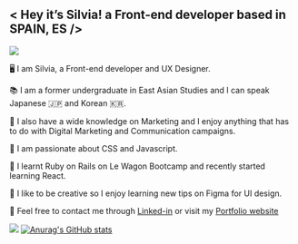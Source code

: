 ## < Hey it’s Silvia! a Front-end developer based in SPAIN, ES />

[<img src="https://img.shields.io/badge/LinkedIn-0077B5?style=for-the-badge&logo=linkedin&logoColor=white" />](https://www.linkedin.com/in/silviasalatcasado/)

🖥 I am Silvia, a Front-end developer and UX Designer.

📚 I am a former undergraduate in East Asian Studies and I can speak Japanese 🇯🇵 and Korean 🇰🇷.

📲 I also have a wide knowledge on Marketing and I enjoy anything that has to do with Digital Marketing and Communication campaigns.

💫 I am passionate about CSS and Javascript.

🧩 I learnt Ruby on Rails on Le Wagon Bootcamp and recently started learning React.

🎨 I like to be creative so I enjoy learning new tips on Figma for UI design.

💬 Feel free to contact me through [Linked-in](https://www.linkedin.com/in/silviasalatcasado/) or visit my [Portfolio website](https://heyitssilvia.netlify.app/)


<img src="https://github-readme-stats.vercel.app/api/top-langs/?username=silsc" /> [![Anurag's GitHub stats](https://github-readme-stats.vercel.app/api?username=silsc)](https://github.com/anuraghazra/github-readme-stats)


